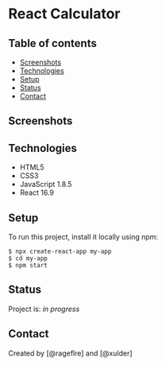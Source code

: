 # React Calculator

## Table of contents
* [Screenshots](#screenshots)
* [Technologies](#technologies)
* [Setup](#setup)
* [Status](#status)
* [Contact](#contact)

## Screenshots

## Technologies
* HTML5
* CSS3
* JavaScript 1.8.5
* React 16.9

## Setup
To run this project, install it locally using npm:

```
$ npx create-react-app my-app
$ cd my-app
$ npm start
```

## Status
Project is: _in progress_

## Contact
Created by [@rageflre] and [@xulder]
